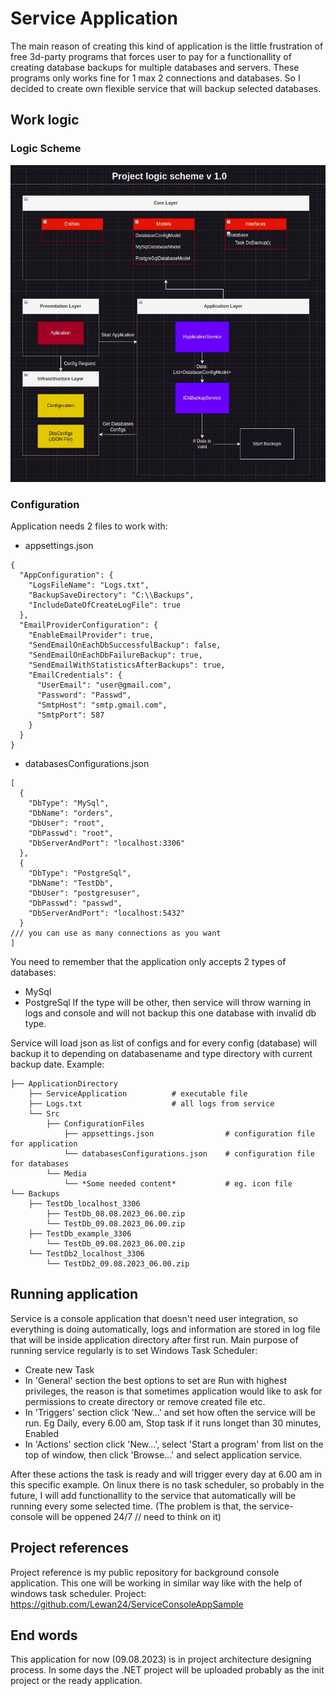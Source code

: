 # Service Application

The main reason of creating this kind of application is the little frustration of free 3d-party programs that forces user to pay for a functionallity of creating database backups for multiple databases and servers. These programs only works fine for 1 max 2 connections and databases.
So I decided to create own flexible service that will backup selected databases.

## Work logic

### Logic Scheme

![Project scheme](https://github.com/Lewan24/DatabasesBackupServiceDotNet/blob/main/ServiceLogicProject_v1.0_Drawio.jpg)

### Configuration

Application needs 2 files to work with:

- appsettings.json
```
{
  "AppConfiguration": {
    "LogsFileName": "Logs.txt",
    "BackupSaveDirectory": "C:\\Backups",
    "IncludeDateOfCreateLogFile": true
  },
  "EmailProviderConfiguration": {
    "EnableEmailProvider": true,
    "SendEmailOnEachDbSuccessfulBackup": false,
    "SendEmailOnEachDbFailureBackup": true,
    "SendEmailWithStatisticsAfterBackups": true,
    "EmailCredentials": {
      "UserEmail": "user@gmail.com",
      "Password": "Passwd",
      "SmtpHost": "smtp.gmail.com",
      "SmtpPort": 587
    }
  }
}
```
- databasesConfigurations.json
```
[
  {
    "DbType": "MySql",
    "DbName": "orders",
    "DbUser": "root",
    "DbPasswd": "root",
    "DbServerAndPort": "localhost:3306"
  },
  {
    "DbType": "PostgreSql",
    "DbName": "TestDb",
    "DbUser": "postgresuser",
    "DbPasswd": "passwd",
    "DbServerAndPort": "localhost:5432"
  }
/// you can use as many connections as you want
]
```
You need to remember that the application only accepts 2 types of databases:
- MySql
- PostgreSql
If the type will be other, then service will throw warning in logs and console and will not backup this one database with invalid db type.

Service will load json as list of configs and for every config (database) will backup it to depending on databasename and type directory with current backup date. Example:
```
├── ApplicationDirectory
    ├── ServiceApplication          # executable file
    ├── Logs.txt                    # all logs from service
    └── Src
        ├── ConfigurationFiles
            ├── appsettings.json                # configuration file for application
            └── databasesConfigurations.json    # configuration file for databases
        └── Media
            └── *Some needed content*           # eg. icon file
└── Backups
    ├── TestDb_localhost_3306
        ├── TestDb_08.08.2023_06.00.zip
        └── TestDb_09.08.2023_06.00.zip
    ├── TestDb_example_3306
        └── TestDb_09.08.2023_06.00.zip
    └── TestDb2_localhost_3306
        └── TestDb2_09.08.2023_06.00.zip
```

## Running application
Service is a console application that doesn't need user integration, so everything is doing automatically, logs and information are stored in log file that will be inside application directory after first run.
Main purpose of running service regularly is to set Windows Task Scheduler:
- Create new Task
- In 'General' section the best options to set are Run with highest privileges, the reason is that sometimes application would like to ask for permissions to create directory or remove created file etc.
- In 'Triggers' section click 'New...' and set how often the service will be run. Eg Daily, every 6.00 am, Stop task if it runs longet than 30 minutes, Enabled
- In 'Actions' section click 'New...', select 'Start a program' from list on the top of window, then click 'Browse...' and select application service.

After these actions the task is ready and will trigger every day at 6.00 am in this specific example.
On linux there is no task scheduler, so probably in the future, I will add functionallity to the service that automatically will be running every some selected time. (The problem is that, the service-console will be oppened 24/7 // need to think on it)

## Project references
Project reference is my public repository for background console application.
This one will be working in similar way like with the help of windows task scheduler.
Project: https://github.com/Lewan24/ServiceConsoleAppSample

## End words
This application for now (09.08.2023) is in project architecture designing process. In some days the .NET project will be uploaded probably as the init project or the ready application.
